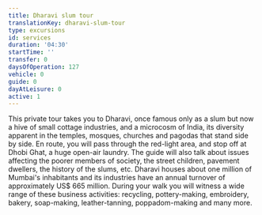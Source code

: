```yaml
---
title: Dharavi slum tour
translationKey: dharavi-slum-tour
type: excursions
id: services
duration: '04:30'
startTime: ''
transfer: 0
daysOfOperation: 127
vehicle: 0
guide: 0
dayAtLeisure: 0
active: 1
---
```

This private tour takes you to Dharavi, once famous only as a slum but now a hive of small cottage industries, and a microcosm of India, its diversity apparent in the temples, mosques, churches and pagodas that stand side by side. En route, you will pass through the red-light area, and stop off at Dhobi Ghat, a huge open-air laundry. The guide will also talk about issues affecting the poorer members of society, the street children, pavement dwellers, the history of the slums, etc. Dharavi houses about one million of Mumbai's inhabitants and its industries have an annual turnover of approximately US$ 665 million. During your walk you will witness a wide range of these business activities: recycling, pottery-making, embroidery, bakery, soap-making, leather-tanning, poppadom-making and many more.